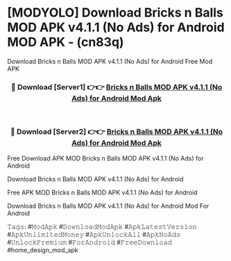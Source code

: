 # [MODYOLO] Download Bricks n Balls MOD APK v4.1.1 (No Ads) for Android MOD APK - (cn83q)
Download Bricks n Balls MOD APK v4.1.1 (No Ads) for Android Free Mod APK

<div align="center">
<h3>🔴 Download [Server1] 👉👉 <a href="https://apk-comot.site?title=Bricks_n_Balls_MOD_APK_v4.1.1_(No_Ads)_for_Android">Bricks n Balls MOD APK v4.1.1 (No Ads) for Android Mod Apk</a></h3><br>

<h3>🔴 Download [Server2] 👉👉 <a href="https://apk-comot.site?title=Bricks_n_Balls_MOD_APK_v4.1.1_(No_Ads)_for_Android">Bricks n Balls MOD APK v4.1.1 (No Ads) for Android Mod Apk</a></h3>
</div>


Free Download APK MOD Bricks n Balls MOD APK v4.1.1 (No Ads) for Android

Download Bricks n Balls MOD APK v4.1.1 (No Ads) for Android 

Free APK MOD Bricks n Balls MOD APK v4.1.1 (No Ads) for Android 

Download Bricks n Balls MOD APK v4.1.1 (No Ads) for Android Mod For Android

𝚃𝚊𝚐𝚜: #𝙼𝚘𝚍𝙰𝚙𝚔 #𝙳𝚘𝚠𝚗𝚕𝚘𝚊𝚍𝙼𝚘𝚍𝙰𝚙𝚔 #𝙰𝚙𝚔𝙻𝚊𝚝𝚎𝚜𝚝𝚅𝚎𝚛𝚜𝚒𝚘𝚗 #𝙰𝚙𝚔𝚄𝚗𝚕𝚒𝚖𝚒𝚝𝚎𝚍𝙼𝚘𝚗𝚎𝚢 #𝙰𝚙𝚔𝚄𝚗𝚕𝚘𝚌𝚔𝙰𝚕𝚕 #𝙰𝚙𝚔𝙽𝚘𝙰𝚍𝚜 #𝚄𝚗𝚕𝚘𝚌𝚔𝙿𝚛𝚎𝚖𝚒𝚞𝚖 #𝙵𝚘𝚛𝙰𝚗𝚍𝚛𝚘𝚒𝚍 #𝙵𝚛𝚎𝚎𝙳𝚘𝚠𝚗𝚕𝚘𝚊𝚍 #home_design_mod_apk